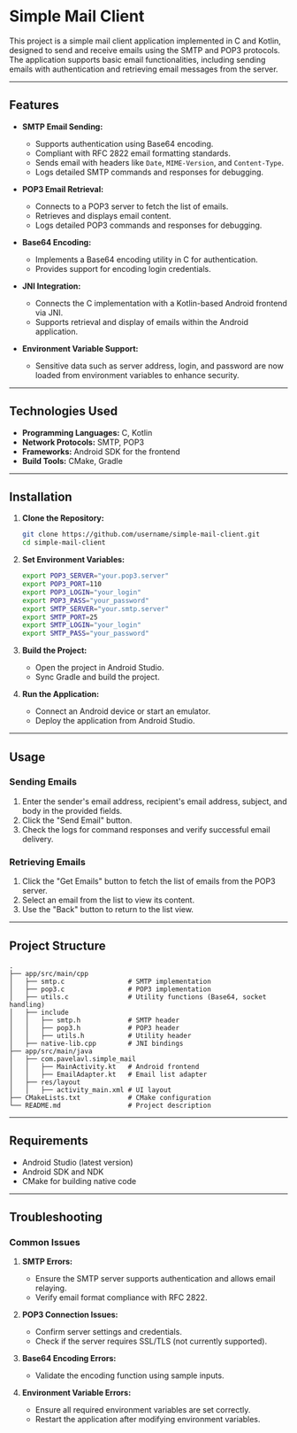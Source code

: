 # Simple Mail Client

This project is a simple mail client application implemented in C and Kotlin, designed to send and receive emails using the SMTP and POP3 protocols. The application supports basic email functionalities, including sending emails with authentication and retrieving email messages from the server.

---

## Features
- **SMTP Email Sending:**
    - Supports authentication using Base64 encoding.
    - Compliant with RFC 2822 email formatting standards.
    - Sends email with headers like `Date`, `MIME-Version`, and `Content-Type`.
    - Logs detailed SMTP commands and responses for debugging.

- **POP3 Email Retrieval:**
    - Connects to a POP3 server to fetch the list of emails.
    - Retrieves and displays email content.
    - Logs detailed POP3 commands and responses for debugging.

- **Base64 Encoding:**
    - Implements a Base64 encoding utility in C for authentication.
    - Provides support for encoding login credentials.

- **JNI Integration:**
    - Connects the C implementation with a Kotlin-based Android frontend via JNI.
    - Supports retrieval and display of emails within the Android application.

- **Environment Variable Support:**
    - Sensitive data such as server address, login, and password are now loaded from environment variables to enhance security.

---

## Technologies Used
- **Programming Languages:** C, Kotlin
- **Network Protocols:** SMTP, POP3
- **Frameworks:** Android SDK for the frontend
- **Build Tools:** CMake, Gradle

---

## Installation
1. **Clone the Repository:**
   ```bash
   git clone https://github.com/username/simple-mail-client.git
   cd simple-mail-client
   ```

2. **Set Environment Variables:**
   ```bash
   export POP3_SERVER="your.pop3.server"
   export POP3_PORT=110
   export POP3_LOGIN="your_login"
   export POP3_PASS="your_password"
   export SMTP_SERVER="your.smtp.server"
   export SMTP_PORT=25
   export SMTP_LOGIN="your_login"
   export SMTP_PASS="your_password"
   ```

3. **Build the Project:**
    - Open the project in Android Studio.
    - Sync Gradle and build the project.

4. **Run the Application:**
    - Connect an Android device or start an emulator.
    - Deploy the application from Android Studio.

---

## Usage
### Sending Emails
1. Enter the sender's email address, recipient's email address, subject, and body in the provided fields.
2. Click the "Send Email" button.
3. Check the logs for command responses and verify successful email delivery.

### Retrieving Emails
1. Click the "Get Emails" button to fetch the list of emails from the POP3 server.
2. Select an email from the list to view its content.
3. Use the "Back" button to return to the list view.

---

## Project Structure
```
.
├── app/src/main/cpp
│   ├── smtp.c                # SMTP implementation
│   ├── pop3.c                # POP3 implementation
│   ├── utils.c               # Utility functions (Base64, socket handling)
│   ├── include
│   │   ├── smtp.h            # SMTP header
│   │   ├── pop3.h            # POP3 header
│   │   ├── utils.h           # Utility header
│   ├── native-lib.cpp        # JNI bindings
├── app/src/main/java
│   ├── com.pavelavl.simple_mail
│   │   ├── MainActivity.kt   # Android frontend
│   │   ├── EmailAdapter.kt   # Email list adapter
│   ├── res/layout
│   │   ├── activity_main.xml # UI layout
├── CMakeLists.txt            # CMake configuration
└── README.md                 # Project description
```

---

## Requirements
- Android Studio (latest version)
- Android SDK and NDK
- CMake for building native code

---

## Troubleshooting
### Common Issues
1. **SMTP Errors:**
    - Ensure the SMTP server supports authentication and allows email relaying.
    - Verify email format compliance with RFC 2822.

2. **POP3 Connection Issues:**
    - Confirm server settings and credentials.
    - Check if the server requires SSL/TLS (not currently supported).

3. **Base64 Encoding Errors:**
    - Validate the encoding function using sample inputs.

4. **Environment Variable Errors:**
    - Ensure all required environment variables are set correctly.
    - Restart the application after modifying environment variables.
